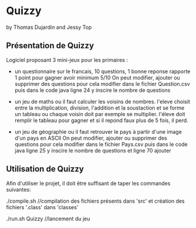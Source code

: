 # Quizzy 
by Thomas Dujardin and Jessy Top

## Présentation de Quizzy

Logiciel proposant 3 mini-jeux pour les primaires :
-   un questionnaire sur le francais, 10 questions, 1 bonne reponse rapporte 1 point pour gagner avoir minimum 5/10
    On peut modifier, ajouter ou supprimer des questions pour cela modifier dans le fichier Question.csv puis dans le code java ligne 24 y inscire le nombre de questions

-   un jeu de maths ou il faut calculer les voisins de nombres. l'eleve choisit entre la multiplication, division, l'addition et la soustaction et se forme un 
    tableau ou chaque voisin doit par exemple se multiplier. l'éleve doit remplir le tableau pour gagner et si il repond faux plus de 5 fois, il perd.

-   un jeu de géographie ou il faut retrouver le pays à partir d'une image d'un pays en ASCII 
    On peut modifier, ajouter ou supprimer des questions pour cela modifier dans le fichier Pays.csv puis dans le code java ligne 25 y inscire le nombre de questions
    et ligne 70 ajouter

## Utilisation de Quizzy

Afin d'utiliser le projet, il doit être suffisant de taper les 
commandes suivantes:

./compile.sh
//compilation des fichiers présents dans 'src' et création des fichiers '.class' dans 'classes'

./run.sh Quizzy
//lancement du jeu
